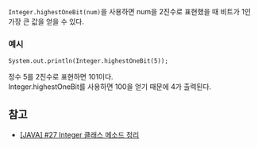 ```Integer.highestOneBit(num)```을 사용하면 num을 2진수로 표현했을 때 비트가 1인 가장 큰 값을 얻을 수 있다.   

### 예시
```
System.out.println(Integer.highestOneBit(5));
```
정수 5를 2진수로 표현하면 101이다.   
Integer.highestOneBit를 사용하면 100을 얻기 때문에 4가 출력된다.   

## 참고
* [[JAVA] #27 Integer 클래스 메소드 정리](https://travelbeeee.tistory.com/463)